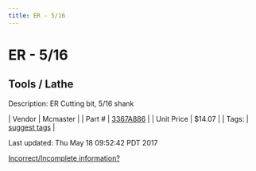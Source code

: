 ```yaml
---
title: ER - 5/16
---
```


# ER - 5/16
## Tools / Lathe
Description: 	ER Cutting bit, 5/16 shank 

| Vendor | Mcmaster | 
| Part # | [3367A886](https://www.mcmaster.com/#3367A886) | 
| Unit Price | $14.07 | 
| Tags: | [suggest tags](https://docs.google.com/forms/d/e/1FAIpQLSeWyY8v3RgOty-MyWmh9U0iivNYN_molChYyS-0U-o-kOAv_g/viewform) | 

Last updated: Thu May 18 09:52:42 PDT 2017

 [Incorrect/Incomplete information?](https://docs.google.com/forms/d/e/1FAIpQLSeWyY8v3RgOty-MyWmh9U0iivNYN_molChYyS-0U-o-kOAv_g/viewform)